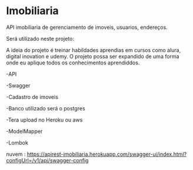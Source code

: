 # Imobiliaria
API imobiliaria de gerenciamento de imoveis, usuarios, endereços.

Será utilizado neste projeto:

A ideia do projeto é treinar habildades aprendias em cursos como alura, digital inovation e udemy. O projeto possa ser expandido de uma forma onde eu aplique todos os conhecimentos aprendiddos.

-API

-Swagger

-Cadastro de imoveis

-Banco utilizado será o postgres

-Tera upload no Heroku ou aws

-ModelMapper

-Lombok


nuvem : https://apirest-imobiliaria.herokuapp.com/swagger-ui/index.html?configUrl=/v1/api/swagger-config
